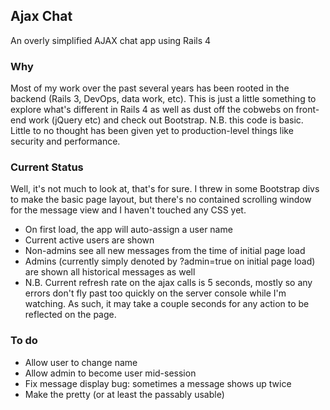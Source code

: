 Ajax Chat
---------

An overly simplified AJAX chat app using Rails 4


### Why
Most of my work over the past several years has been rooted in the backend (Rails 3, DevOps, data work, etc).  This is just a little something to explore what's different in Rails 4 as well as dust off the cobwebs on front-end work (jQuery etc) and check out Bootstrap.  N.B. this code is basic.  Little to no thought has been given yet to production-level things like security and performance.

### Current Status
Well, it's not much to look at, that's for sure.  I threw in some Bootstrap divs to make the basic page layout, but there's no contained scrolling window for the message view and I haven't touched any CSS yet.

* On first load, the app will auto-assign a user name
* Current active users are shown
* Non-admins see all new messages from the time of initial page load
* Admins (currently simply denoted by ?admin=true on initial page load) are shown all historical messages as well
* N.B. Current refresh rate on the ajax calls is 5 seconds, mostly so any errors don't fly past too quickly on the server console while I'm watching.  As such, it may take a couple seconds for any action to be reflected on the page.


### To do
* Allow user to change name
* Allow admin to become user mid-session
* Fix message display bug: sometimes a message shows up twice
* Make the pretty (or at least the passably usable)

